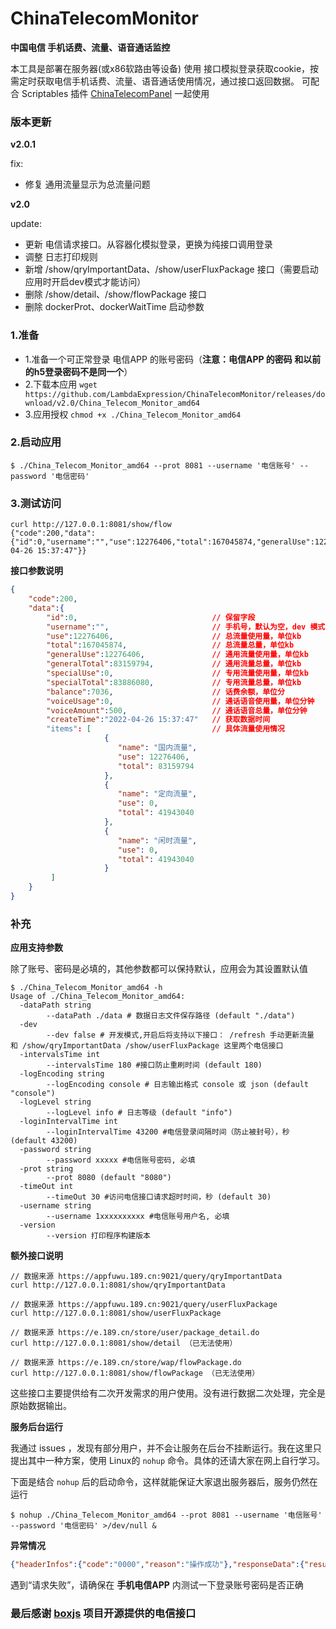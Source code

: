# ChinaTelecomMonitor 



**中国电信 手机话费、流量、语音通话监控**

本工具是部署在服务器(或x86软路由等设备) 使用 接口模拟登录获取cookie，按需定时获取电信手机话费、流量、语音通话使用情况，通过接口返回数据。
可配合 Scriptables 插件 [ChinaTelecomPanel](https://lambdaexpression.github.io/ScriptablesComponent/ChinaTelecomPanel/) 一起使用


### 版本更新

**v2.0.1**

fix:
- 修复 通用流量显示为总流量问题

**v2.0**

update:
- 更新 电信请求接口。从容器化模拟登录，更换为纯接口调用登录
- 调整 日志打印规则
- 新增 /show/qryImportantData、/show/userFluxPackage 接口（需要启动应用时开启dev模式才能访问）
- 删除 /show/detail、/show/flowPackage 接口
- 删除 dockerProt、dockerWaitTime 启动参数

### 1.准备

- 1.准备一个可正常登录 电信APP 的账号密码（**注意：电信APP 的密码 和以前的h5登录密码不是同一个**）
- 2.下载本应用 `wget https://github.com/LambdaExpression/ChinaTelecomMonitor/releases/download/v2.0/China_Telecom_Monitor_amd64`
- 3.应用授权 `chmod +x ./China_Telecom_Monitor_amd64`

### 2.启动应用

```shell
$ ./China_Telecom_Monitor_amd64 --prot 8081 --username '电信账号' --password '电信密码'
```

### 3.测试访问

```shell
curl http://127.0.0.1:8081/show/flow
{"code":200,"data":{"id":0,"username":"","use":12276406,"total":167045874,"generalUse":12276406,"generalTotal":83159794,"specialUse":0,"specialTotal":83886080,"balance":7036,"voiceUsage":0,"voiceAmount":500,"createTime":"2022-04-26 15:37:47"}}
```
**接口参数说明**

```json
{
    "code":200,
    "data":{
        "id":0,                              // 保留字段
        "username":"",                       // 手机号，默认为空，dev 模式下脱敏显示
        "use":12276406,                      // 总流量使用量，单位kb
        "total":167045874,                   // 总流量总量，单位kb
        "generalUse":12276406,               // 通用流量使用量，单位kb
        "generalTotal":83159794,             // 通用流量总量，单位kb
        "specialUse":0,                      // 专用流量使用量，单位kb
        "specialTotal":83886080,             // 专用流量总量，单位kb
        "balance":7036,                      // 话费余额，单位分
        "voiceUsage":0,                      // 通话语音使用量，单位分钟
        "voiceAmount":500,                   // 通话语音总量，单位分钟
        "createTime":"2022-04-26 15:37:47"   // 获取数据时间
        "items": [                           // 具体流量使用情况
                     {
                        "name": "国内流量",
                        "use": 12276406,
                        "total": 83159794
                     },
                     {
                        "name": "定向流量",
                        "use": 0,
                        "total": 41943040
                     },
                     {
                        "name": "闲时流量",
                        "use": 0,
                        "total": 41943040
                     }
         ]
    }
}
```

### 补充

**应用支持参数**

除了账号、密码是必填的，其他参数都可以保持默认，应用会为其设置默认值

```shell
$ ./China_Telecom_Monitor_amd64 -h
Usage of ./China_Telecom_Monitor_amd64:
  -dataPath string
    	--dataPath ./data # 数据日志文件保存路径 (default "./data")
  -dev
    	--dev false # 开发模式,开启后将支持以下接口： /refresh 手动更新流量 和 /show/qryImportantData /show/userFluxPackage 这里两个电信接口
  -intervalsTime int
    	--intervalsTime 180 #接口防止重刷时间 (default 180)
  -logEncoding string
    	--logEncoding console # 日志输出格式 console 或 json (default "console")
  -logLevel string
    	--logLevel info # 日志等级 (default "info")
  -loginIntervalTime int
    	--loginIntervalTime 43200 #电信登录间隔时间（防止被封号），秒 (default 43200)
  -password string
    	--password xxxxx #电信账号密码, 必填
  -prot string
    	--prot 8080 (default "8080")
  -timeOut int
    	--timeOut 30 #访问电信接口请求超时时间，秒 (default 30)
  -username string
    	--username 1xxxxxxxxxx #电信账号用户名, 必填
  -version
    	--version 打印程序构建版本

```

**额外接口说明**


```
// 数据来源 https://appfuwu.189.cn:9021/query/qryImportantData
curl http://127.0.0.1:8081/show/qryImportantData

// 数据来源 https://appfuwu.189.cn:9021/query/userFluxPackage
curl http://127.0.0.1:8081/show/userFluxPackage

// 数据来源 https://e.189.cn/store/user/package_detail.do
curl http://127.0.0.1:8081/show/detail （已无法使用）

// 数据来源 https://e.189.cn/store/wap/flowPackage.do
curl http://127.0.0.1:8081/show/flowPackage （已无法使用）
```

这些接口主要提供给有二次开发需求的用户使用。没有进行数据二次处理，完全是原始数据输出。

**服务后台运行**

我通过 issues ，发现有部分用户，并不会让服务在后台不挂断运行。我在这里只提出其中一种方案，使用 Linux的 `nohup` 命令。具体的还请大家在网上自行学习。

下面是结合 `nohup` 后的启动命令，这样就能保证大家退出服务器后，服务仍然在运行
```
$ nohup ./China_Telecom_Monitor_amd64 --prot 8081 --username '电信账号' --password '电信密码' >/dev/null &
```

**异常情况**


```json
{"headerInfos":{"code":"0000","reason":"操作成功"},"responseData":{"resultCode":"1000","resultDesc":"请求失败","attach":"","data":null}}
```
遇到“请求失败”，请确保在 **手机电信APP** 内测试一下登录账号密码是否正确


### 最后感谢 [boxjs](https://github.com/gsons/boxjs) 项目开源提供的电信接口
